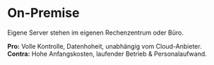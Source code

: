 # On-Premise

Eigene Server stehen im eigenen Rechenzentrum oder Büro.

**Pro:** Volle Kontrolle, Datenhoheit, unabhängig vom Cloud-Anbieter.  
**Contra:** Hohe Anfangskosten, laufender Betrieb & Personalaufwand.
